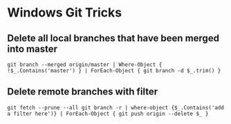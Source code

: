 # Windows Git Tricks

## Delete all local branches that have been merged into master
`git branch --merged origin/master | Where-Object {  !$_.Contains('master') } | ForEach-Object { git branch -d $_.trim() }`

## Delete remote branches with filter
`git fetch --prune --all
git branch -r | where-object {$_.Contains('add a filter here')} | ForEach-Object { git push origin --delete $_ }`